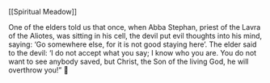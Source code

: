 [[Spiritual Meadow]]
 
One of the elders told us that once, when Abba Stephan, priest of the Lavra of the Aliotes, was sitting in his cell, the devil put evil thoughts into his mind, saying: ‘Go somewhere else, for it is not good staying here’. The elder said to the devil: ‘I do not accept what you say; I know who you are. You do not want to see anybody saved, but Christ, the Son of the living God, he will overthrow you!”  
